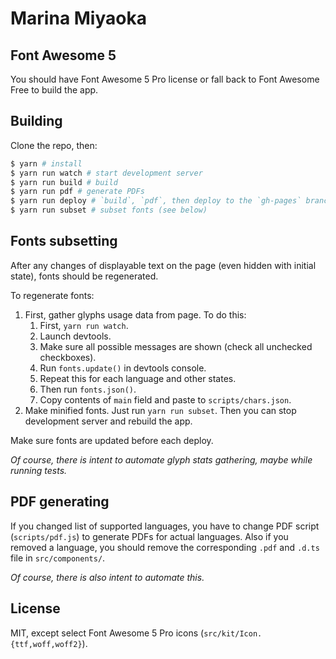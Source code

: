 # Marina Miyaoka

## Font Awesome 5

You should have Font Awesome 5 Pro license or fall back to Font Awesome Free
to build the app.

## Building

Clone the repo, then:

```bash
$ yarn # install
$ yarn run watch # start development server
$ yarn run build # build
$ yarn run pdf # generate PDFs
$ yarn run deploy # `build`, `pdf`, then deploy to the `gh-pages` branch
$ yarn run subset # subset fonts (see below)
```

## Fonts subsetting

After any changes of displayable text on the page
(even hidden with initial state),
fonts should be regenerated.

To regenerate fonts:

1.  First, gather glyphs usage data from page.
    To do this:
    1.  First, `yarn run watch`.
    2.  Launch devtools.
    3.  Make sure all possible messages are shown
        (check all unchecked checkboxes).
    4.  Run `fonts.update()` in devtools console.
    5.  Repeat this for each language and other states.
    6.  Then run `fonts.json()`.
    7.  Copy contents of `main` field and paste to `scripts/chars.json`.
2.  Make minified fonts. Just run `yarn run subset`.
    Then you can stop development server and rebuild the app.

Make sure fonts are updated before each deploy.

_Of course, there is intent to automate glyph stats gathering,
maybe while running tests._

## PDF generating

If you changed list of supported languages,
you have to change PDF script (`scripts/pdf.js`)
to generate PDFs for actual languages.
Also if you removed a language,
you should remove the corresponding `.pdf` and `.d.ts` file
in `src/components/`.

_Of course, there is also intent to automate this._

## License

MIT, except select Font Awesome 5 Pro icons (`src/kit/Icon.{ttf,woff,woff2}`).
